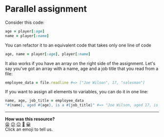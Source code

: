 # Parallel assignment

Consider this code:

````ruby
age = player[:age]
name = player[:name]
````

You can refactor it to an equivalent code that takes only one line of code

````ruby
age, name = player[:age], player[:name]
````

It also works if you have an array on the right side of the assignment. Let's say you've got an array with a name, age and a job title that you read from a file:

````ruby
employee_data = file.readline #=> ["Joe Wilson", 17, "salesman"]
````

If you want to assign all elements to variables, you can do it in one line:

````ruby
name, age, job_title = employee_data
"#{name}, aged #{age}, is a #{job_title}" #=> "Joe Wilson, aged 17, is a salesman"
````

<!-- BEGIN GENERATED SECTION DO NOT EDIT -->

---

**How was this resource?**  
[😫](https://airtable.com/shrUJ3t7KLMqVRFKR?prefill_Repository=course&prefill_File=pills/parallel_assignment.md&prefill_Sentiment=😫) [😕](https://airtable.com/shrUJ3t7KLMqVRFKR?prefill_Repository=course&prefill_File=pills/parallel_assignment.md&prefill_Sentiment=😕) [😐](https://airtable.com/shrUJ3t7KLMqVRFKR?prefill_Repository=course&prefill_File=pills/parallel_assignment.md&prefill_Sentiment=😐) [🙂](https://airtable.com/shrUJ3t7KLMqVRFKR?prefill_Repository=course&prefill_File=pills/parallel_assignment.md&prefill_Sentiment=🙂) [😀](https://airtable.com/shrUJ3t7KLMqVRFKR?prefill_Repository=course&prefill_File=pills/parallel_assignment.md&prefill_Sentiment=😀)  
Click an emoji to tell us.

<!-- END GENERATED SECTION DO NOT EDIT -->
